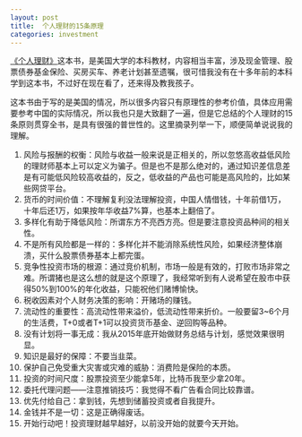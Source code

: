 ```yaml
---
layout: post
title:  个人理财的15条原理
categories: investment
---
```

[《个人理财》](https://book.douban.com/subject/4894568/)这本书，是美国大学的本科教材，内容相当丰富，涉及现金管理、股票债券基金保险、买房买车、养老计划甚至遗嘱，很可惜我没有在十多年前的本科学到这本书，不过好在现在看了，还来得及教我孩子。

这本书由于写的是美国的情况，所以很多内容只有原理性的参考价值，具体应用需要参考中国的实际情况，所以我也只是大致翻了一遍，但是它总结的个人理财的15条原则贯穿全书，是具有很强的普世性的。这里摘录列举一下，顺便简单说说我的理解。

1. 风险与报酬的权衡：风险与收益一般来说是正相关的，所以忽悠高收益低风险的理财师基本上可以定义为骗子。但是也不是那么绝对的，通过知识差信息差是有可能低风险较高收益的，反之，低收益的产品也可能是高风险的，比如某些网贷平台。
2. 货币的时间价值：不理解复利没法理解投资，中国人情借钱，十年前借1万，十年后还1万，如果按年华收益7%算，也基本上翻倍了。
3. 多样化有助于降低风险：所谓东方不亮西方亮。但是要注意投资品种间的相关性。
4. 不是所有风险都是一样的：多样化并不能消除系统性风险，如果经济整体崩溃，买什么股票债券基本上都完蛋。
5. 竞争性投资市场的根源：通过竞价机制，市场一般是有效的，打败市场非常之难。所谓猪也是这么想的就是这个原理了，我经常听到有人说希望在股市中获得50%到100%的年化收益，只能祝他们赌博愉快。
6. 税收因素对个人财务决策的影响：开赌场的赚钱。
7. 流动性的重要性：高流动性带来溢价，低流动性带来折价。一般要留3~6个月的生活费，T+0或者T+1可以投资货币基金、逆回购等品种。
8. 没有计划将一事无成：我从2015年底开始做财务总结与计划，感觉效果很明显。
9. 知识是最好的保障：不要当韭菜。
10. 保护自己免受重大灾害或灾难的威胁：消费险是保险的本质。
11. 投资的时间尺度：股票投资至少能拿5年，比特币我至少拿20年。
12. 委托代理问题——注意推销技巧：我觉得不看广告看合同比较靠谱。
13. 优先付给自己：拿到钱，先想到储蓄投资或者自我提升。
14. 金钱并不是一切：这是正确得废话。
15. 开始行动吧！投资理财越早越好，以前没开始的就要今天开始。